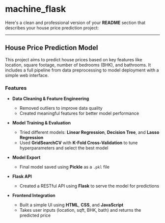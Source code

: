 # machine_flask

Here's a clean and professional version of your **README** section that describes your house price prediction project:

---

## House Price Prediction Model

This project aims to predict house prices based on key features like location, square footage, number of bedrooms (BHK), and bathrooms. It includes a full pipeline from data preprocessing to model deployment with a simple web interface.

### Features

- **Data Cleaning & Feature Engineering**  
  - Removed outliers to improve data quality  
  - Created meaningful features for better model performance  

- **Model Training & Evaluation**  
  - Tried different models: **Linear Regression**, **Decision Tree**, and **Lasso Regression**  
  - Used **GridSearchCV** with **K-Fold Cross-Validation** to tune hyperparameters and select the best model  

- **Model Export**  
  - Final model saved using **Pickle** as a `.pkl` file  

- **Flask API**  
  - Created a RESTful API using **Flask** to serve the model for predictions  

- **Frontend Integration**  
  - Built a simple UI using **HTML**, **CSS**, and **JavaScript**  
  - Takes user inputs (location, sqft, BHK, bath) and returns the predicted price  

